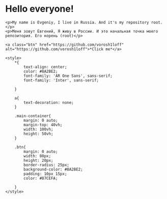 <html lang="en">
<head>
    <style>
        @import url('https://fonts.googleapis.com/css2?family=AR+One+Sans:wght@500&family=Inter:wght@500;700&display=swap');
        </style> 
</head>
<body>

<div class="main-container">
    <h1>Hello everyone!</h1>

    <p>My name is Evgeniy, I live in Russia. And it's my repository root.</p>
    <p>Меня зовут Евгений, Я живу в России. И это начальная точка моего репозитория. Его корень (root)</p>

    <a class="btn" href="https://github.com/vorosh1loff" alt="https://github.com/vorosh1loff">*Click me*</a>
    
</div>

    <style>
        *{
            text-align: center;
            color: #8A2BE2;
            font-family: 'AR One Sans', sans-serif;
            font-family: 'Inter', sans-serif;
            
        }

        a{
            text-decoration: none;
        }

        .main-container{
            margin: 0 auto;
            margin-top: 40vh;
            width: 100vh;
            height: 50vh;
        }

        .btn{
            margin: 0 auto;
            width: 80px;
            height: 20px;
            border-radius: 25px;
            background-color: #8A2BE2;
            padding: 10px 15px;
            color: #87CEFA;
        
        }
    </style>
</body>
</html>
